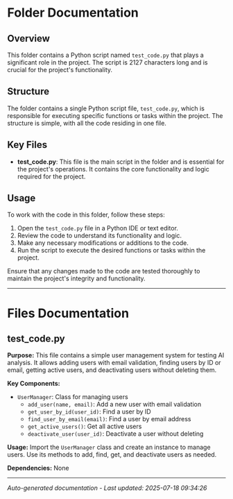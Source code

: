# Folder Documentation

## Overview
This folder contains a Python script named `test_code.py` that plays a significant role in the project. The script is 2127 characters long and is crucial for the project's functionality.

## Structure
The folder contains a single Python script file, `test_code.py`, which is responsible for executing specific functions or tasks within the project. The structure is simple, with all the code residing in one file.

## Key Files
- **test_code.py**: This file is the main script in the folder and is essential for the project's operations. It contains the core functionality and logic required for the project.

## Usage
To work with the code in this folder, follow these steps:
1. Open the `test_code.py` file in a Python IDE or text editor.
2. Review the code to understand its functionality and logic.
3. Make any necessary modifications or additions to the code.
4. Run the script to execute the desired functions or tasks within the project.

Ensure that any changes made to the code are tested thoroughly to maintain the project's integrity and functionality.

---

# Files Documentation

## test_code.py

**Purpose:** This file contains a simple user management system for testing AI analysis. It allows adding users with email validation, finding users by ID or email, getting active users, and deactivating users without deleting them.

**Key Components:**
- `UserManager`: Class for managing users
  - `add_user(name, email)`: Add a new user with email validation
  - `get_user_by_id(user_id)`: Find a user by ID
  - `find_user_by_email(email)`: Find a user by email address
  - `get_active_users()`: Get all active users
  - `deactivate_user(user_id)`: Deactivate a user without deleting

**Usage:** Import the `UserManager` class and create an instance to manage users. Use its methods to add, find, get, and deactivate users as needed.

**Dependencies:** None

---
*Auto-generated documentation - Last updated: 2025-07-18 09:34:26*
